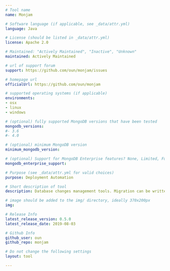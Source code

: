 ```yaml
---
# Tool name
name: Monjam

# Software language (if applicable, see _data/attr.yml)
language: Java

# License (should be listed in _data/attr.yml)
license: Apache 2.0

# Maintained: "Actively Maintained", "Inactive", "Unknown"
maintained: Actively Maintained

# url of support forum
support: https://github.com/oun/monjam/issues

# homepage url
officialUrl: https://github.com/oun/monjam

# supported operating systems (if applicable)
environments:
- osx
- linux
- windows

# (optional) fully supported MongoDB versions that have been tested
mongodb_versions:
#- 3.6
#- 4.0

# (optional) minimum MongoDB version
minimum_mongodb_version:

# (optional) Support for MongoDB Enterprise features? None, Limited, Full
mongodb_enterprise_support: 

# Purpose (see _data/attr.yml for valid choices)
purpose: Deployment Automation

# Short description of tool
description: Database changes management tools. Migration can be written in Java or script and executed using gradle. Inspired by Flyway and Rails Migration.

# image should be added to the img/ directory, ideally 370x200px
img: 

# Release Info
latest_release_version: 0.5.0
latest_release_date: 2019-08-03

# Github Info
github_user: oun
github_repo: monjam

# Do not change the following settings
layout: tool

---
```


